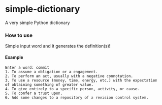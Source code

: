 # simple-dictionary
A very simple Python dictionary

### How to use
Simple input word and it generates the definition(s)!

#### Example
```
Enter a word: commit
1. To assume a obligation or a engagement.
2. To perform an act, usually with a negative connotation.
3. To use a resource (money, time, energy, etc.) with the expectation of obtaining something of greater value.
4. To give entirely to a specific person, activity, or cause.
5. To confer a trust upon.
6. Add some changes to a repository of a revision control system.
```
